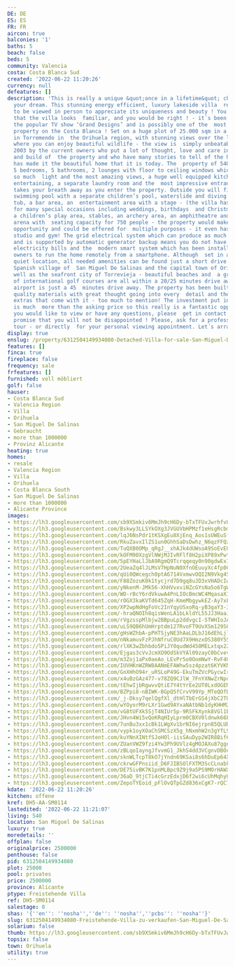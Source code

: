 ```yaml
---
DE: DE
ES: ES
FR: FR
aircon: true
balconies: '1'
baths: 5
beach: false
beds: 5
community: Valencia
costa: Costa Blanca Sud
created: '2022-06-22 11:20:26'
currency: null
defeatures: []
description: 'This is really a unique &quot;once in a lifetime&quot; challenge - get
  your dream. This stunning energy efficient, luxury lakeside villa  really needs
  to be viewed in person to appreciate its uniqueness and beauty ! You may be thinking
  that the villa looks  familiar, and you would be right ! - it´s been featured on
  the popular TV show ‘Grand Designs’ and is possibly one of the  most photographed
  property on the Costa Blanca ! Set on a huge plot of 25.000 sqm in a protected area
  in Torremendo in  the Orihuela region, with stunning views over the lakes and mountains
  where you can enjoy beautiful wildlife - the view is  simply unbeatable. Built in
  2003 by the current owners who put a lot of thought, love and care into the design
  and build of  the property and who have many stories to tell of the hard work that
  has made it the beautiful home that it is today. The  property of 540 sqm features:
  5 bedrooms, 5 bathrooms, 2 lounges with floor to ceiling windows which allow for
  so much  light and the most amazing views, a huge well equipped kitchen ideal for
  entertaining, a separate laundry room and the  most impressive entrance hall which
  takes your breath away as you enter the property. Outside you will find an  impressive
  swimming pool with a separate children’s pool, waterslide and diving board, a hot
  tub, a bar area, an  entertainment area with a stage - (the villa has been a venue
  for many special occasions including weddings, birthdays  and Christmas parties),
  a children’s play area, stables, an archery area, an amphitheatre and horse show
  arena with  seating capacity for 750 people - the property would make a great investment
  opportunity and could be offered for  multiple purposes - it even has its own dance
  studio and gym! The grid electrical system which can produce as much as  60 kw/hr
  and is supported by automatic generator backup means you do not have to worry about
  electricity bills and the  modern smart system which has been installed allows the
  owners to run the home remotely from a smartphone. Although  set in a peaceful and
  quiet location, all needed amenities can be found just a short drive away in the
  Spanish village of  San Miguel De Salinas and the capital town of Orihuela - as
  well as the seafront city of Torrevieja - beautiful beaches and  a great selection
  of international golf courses are all within a 20/25 minutes drive away. Alicante
  airport is just a 45  minutes drive away. The property has been built with the highest
  quality materials with great thought going into every  detail and there are so many
  extras that come with it - too much to mention! The investment put into the property
  is much  more than the asking price so this really is a fantastic opportunity! If
  you would like to view or have any questions, please  get in contact today - we
  promise that you will not be disappointed ! Please, ask for a professional virtual
  tour - or directly  for your personal viewing appointment. Let´s arrange it.'
display: true
enslug: /property/6312504149934080-Detached-Villa-for-sale-San-Miguel-De-Salinas/
features: []
finca: true
fireplace: false
frequency: sale
frfeatures: []
furnished: voll möbliert
golf: false
hauser:
- Costa Blanca Sud
- Valencia Region
- Villa
- Orihuela
- San Miguel De Salinas
- Gebraucht
- more than 1000000
- Provinz Alicante
heating: true
homes:
- resale
- Valencia Region
- Villa
- Orihuela
- Costa Blanca South
- San Miguel De Salinas
- more than 1000000
- Alicante Province
images:
- https://lh3.googleusercontent.com/sb9XSmkiv6MmJh9cH6Dy-bTxTFUvJwrhfvU6oqyRkF0FkbJR-L5OhfvKV0TAsvThCjR1vJiRzKi16FVbr-ydt2Dol7nffiVXK0E=w640-rj-e30-l100
- https://lh3.googleusercontent.com/Bskwy3LLSYkOXg3JVGUVbHPMzf1eHsgRcbmPD4X9xria-wMI2tbnnltRDVW6oeM-t0R5AwAEBtZz4CQAcPJDmnFlCFrtzsfyUD4=w640-rj-e30-l100
- https://lh3.googleusercontent.com/lqJ6NsPdr1tKSXgEu8XjEnq_Aos1sUWEuSf7jz7uokkhjSU0NrhK4I5xabSjg7VxAS2sTFi3XeWDRJXRv38W8qJ3J6QIgMXA6Q=w640-rj-e30-l100
- https://lh3.googleusercontent.com/RkuZavxIlZS1un0GhhSaDsDwhz_N6qzFFQzqZUIy8wmK75ToRXfvbKOPTcFDioCgXPd-mAshHTiUAIyXMLbTVfDrGuNwvWYimw=w640-rj-e30-l100
- https://lh3.googleusercontent.com/TuQXB0OMp_qRgJ__xhAJk4dUWsoA9SoEvEGzN91gmqOHxWTkt8STEYN4UIBq3_80XLyVFvucIYxivoEYqskEpftg8PkNs_7bpw=w640-rj-e30-l100
- https://lh3.googleusercontent.com/kOFM90XzgVlNWjMJIvRFlf8H2piXP89xPwtYnjXK6SXU72WjI6DMUANZf3xx-M0Dr9MUft6b2HTnE_jJQtylakIv2eLgIjPHmA=w640-rj-e30-l100
- https://lh3.googleusercontent.com/5pEYHaLlJbA9RgmQ9Tcrqqeqy0n90gdwExI7-dq_MydouYd5_akqdWefTJHOj8s5NXumGe-KYyjE_NhKhOYlM55KkBTbIYK9qng=w640-rj-e30-l100
- https://lh3.googleusercontent.com/2UeaZq4lJLMsV7HpNuN0XfnOEuuyXc4fp0CJ1KzGumNF-mDqeeE6ZUwyel4Dy5cI39_YtZyxYvQlU1AzRrRLyKWqQp0nWLZhbw=w640-rj-e30-l100
- https://lh3.googleusercontent.com/qUi0QWcegch0ptA6714VxmwvOQI2N9Vkg4SykAxqI5f6KCFYPhSNLcpg_T7bE6-0ov_C6f1vd6PqjVFZCoYOvHiRBKBb-tzMCb8=w640-rj-e30-l100
- https://lh3.googleusercontent.com/F88ZozuK0k1tycjrd7D9gq8uJD3xVHADcIwrNEWDzsa8wvQTmlLO4pk0rFz9cSVlSC-5Xl6zdssh2vKpbGutzCd5Kaz3O1VZIA=w640-rj-e30-l100
- https://lh3.googleusercontent.com/yNkenM-JMk56-XhHVvxviNZcGYsNa5o6TgWxoO1hCJbVHLq8MPcePaoyWhO-JE3mRcrZ3owSzeCze4b3Klgkmz4Qx204adIB7Q=w640-rj-e30-l100
- https://lh3.googleusercontent.com/WD-rBcY6rdVkuwA4PnLIOcBmcWC4MqasaXIZbUxQndOHXTa1yQQMNqSVWVSC-93xXdVfmm5Pxfr91wFGTGYGKr76T_csdJu-aA=w640-rj-e30-l100
- https://lh3.googleusercontent.com/rOGX3kaKVTd645ZqH-KmeMbgywkEZ-Ay7xLIEkskMNhvs4t5FPnOhv-L3OAWfwlsIoR9ittGcxnPlxiUnYdPi7xSAnY_WaOIaA=w640-rj-e30-l100
- https://lh3.googleusercontent.com/XP2wpNdHgFoVc2InYqyUSxoRq-yB3gaY3-3GleLHc2z5GhkTC2CnEawdOGUFQ6NazN78LD8diB311f-NvAlH8I96194bNXcO=w640-rj-e30-l100
- https://lh3.googleusercontent.com/-hraQNOIh8qisWenLA1bLkldYL55JJ3HaaJCHqP2YAeuvPZCRH98wBZa0cU90S2Kl74rIBeWYnGq2XP96pT_yft2Celle1Jgtg=w640-rj-e30-l100
- https://lh3.googleusercontent.com/rVgzsspMlbjw2BBpuLp2ddvgcI-5TWHIoJAsAFxdZwnbsRIYBJmjCeG-JZ8tWUZol3QumDPmvCpNYraflgfCb5EScS2a8EvWng=w640-rj-e30-l100
- https://lh3.googleusercontent.com/uLS9QB6hUmHrptdm127RvoFT9UvXSm129SQUEFzFC-fY5wHr6XT2-9KHPlvY_jHtzIk6FdI7ltN7c4bxh-Z_2co9IImHbV-NU64=w640-rj-e30-l100
- https://lh3.googleusercontent.com/gHsWZhbA-pPHTSjyNE3hAaLDLbJ16dEhLjlQq4OYH_Ritt1gH4L5xfMV7tBoh-60SLr9fjupdFSbzcN9MtlsEcooNLV12-BQHA=w640-rj-e30-l100
- https://lh3.googleusercontent.com/nNkamuvFzPJhNfruC0Ud7X9HmzxOS380Y5S6EJTQygjmlCpzVmfN3aH2tmYWR89le1FEwXx0qHtLb5PASg8h8WcDQ67qhgPSGIM=w640-rj-e30-l100
- https://lh3.googleusercontent.com/rlXK3wZbhbdo5PiJY0qudWd450MELxtqx22bvXNoTUfWtx2aeViigs_wE16dVxoyVzmwe5G9Yly6-xvBJ5C9BJ3DCPMKOj4JE4k=w640-rj-e30-l100
- https://lh3.googleusercontent.com/Ejgas3cVvJcmXO9OdSkVYAl09zayC0bCvevSCVTUPP0x-9tM4gicG6jPuAJlAYrnuAztvELONT9Dg2aBpOPOQ3Bw-VIKe6A9=w640-rj-e30-l100
- https://lh3.googleusercontent.com/m3Zoj1aPx0aeAo_LEvPr5o0OomNwY-RvF4UlMX_XBdcK6IEXxs1ZJZ13G_NRQin_0aoxXqmJ1cE_GkIxW-0d2zXzkva2_h-X_g=w640-rj-e30-l100
- https://lh3.googleusercontent.com/IUVHKnWZRW8AANmEFAWhw5sz4pzat6KYVKNFZLet5UfCyueGLB_78AMGyrMFdMKvBlp4dHwoMtOGvNUzUIxc6m49I2Hoy-5EKP0=w640-rj-e30-l100
- https://lh3.googleusercontent.com/GnXHhO94r_uRSLoP49G-EkuTmZVcPGycwIrT9BrGqdTTLu4xE973uS1rRmt8uVcuToTkWu9-v9Olj-ZXdPJeNvncuo7dyxJ7PA=w640-rj-e30-l100
- https://lh3.googleusercontent.com/x4uBzGAz477-v78ZQ9CJlW_7FnYXNwZrNpo-W9Bs1_eu16H1Noj-rTc8dlgZLuniHIS9qZHuxUIvmW4u_mpNCo_dxyLPSKI0=w640-rj-e30-l100
- https://lh3.googleusercontent.com/tEhwIjbRgwvvQtiE7Y4tYrEe2UT0LxdOGEMz6VgDUYZP9PxLuDuy7JqEz2d2mnvYJwtZylng-EbjlKUep8IVsaISWRxnSeUl_g=w640-rj-e30-l100
- https://lh3.googleusercontent.com/BZPpi8-nBIWK-BGpQ5fCrvV99Yp_MTeQOfDiwkPqoiqT4Ms0ffBkjFNxBIbiRlVjCphgYo6r9zI-XmGLoea6F05AZz-m8MxVvQ=w640-rj-e30-l100
- https://lh3.googleusercontent.com/_j-Dksy7qelQgfXl_dtHlTbErGS4jXbC2TUnhyqvvMF5o5O15DwV0rYgcMgIHqz64ieGXq8LbtvMNqVtmaObuHq-A_7BjTvE=w640-rj-e30-l100
- https://lh3.googleusercontent.com/wYOyorM9rLXr1Gwd9AYxaNAtbNb1dyKHHM28iL5ut8xCWDSbgDIJWvRVV6laHWXaQvEyytVNNoj7j77bi-mMfSHP67RuhHEC=w640-rj-e30-l100
- https://lh3.googleusercontent.com/vG8tUFXk5SjT4NIUr5p-9RSFkXynk8VGl1EQ2tG3lh4WuCnnTu62oiUfl42t5eczpmevQnY_Km7MDuVnMd2M3orEsQkZEo2nmA=w640-rj-e30-l100
- https://lh3.googleusercontent.com/JHvn4Wi5vQoKRqHIyLprm0CBXV0ldnwk66bP4F0sqNx41Q5jjI4Xe-M6HA9mBFCX2ZQ3b2zDgiRaNd1hQFsAYjfuIbxkuv6aFQ=w640-rj-e30-l100
- https://lh3.googleusercontent.com/7unBu3xx1cBk1LWgXv1brNI6ejrpn85QLUD63V_6-cSwiWpWDzV0f-JexKHBsnMl-BJO5ZzaehuU2HLNSbk49OtDCnjlslS9=w640-rj-e30-l100
- https://lh3.googleusercontent.com/vypk1oyXOaChSMCSzX5g_hNxmhW2n3gYfL9avRBZeYWqa9YZzhhIqgwDypH28PZ0MR4JspaRjuFv88Pyv2WbDCfYNSq8PcVuzV4=w640-rj-e30-l100
- https://lh3.googleusercontent.com/kuYNnXINtfSJoHOl-iisSAuDyp2WIR8Bif6SYg9dOUcSsC9vEtXXcW787xaqzGuiKuwCSZW5hox_2zUPtgREu53x25_UxEbbUg=w640-rj-e30-l100
- https://lh3.googleusercontent.com/ZUanVWZ9fzi4Yw3Ph9UVlz4gMOJAXu87ggnsIm5ftZWU2nVBnUfMI2L2Ok_QSxqWG-6iIFGfZHxs2VHpFOFxeNYTuDHXxLfXmqM=w640-rj-e30-l100
- https://lh3.googleusercontent.com/zBLqoIayngJfvvmG1_JkhS4dd3VCgnvDBOcAnvwtfcXAbwanZEg8lt1Qg9tHfcxiAdY75TiWoieeMGNOVKgG6pjbCoJeY-FSyQ=w640-rj-e30-l100
- https://lh3.googleusercontent.com/sknWLTcpT8kO7jYndn69KSai8s6hDuEp64XsRYDeJdF4-wQAy-z2E8nN7WWPInaf3z9TQwDgiMopIIcRuk3lIrU8yy6wWoaytQ=w640-rj-e30-l100
- https://lh3.googleusercontent.com/ckrwGFPnsiid_D6FJIBSOlFXTM3ScCLnabkiNAeoQH8FeytHmEdCHzCI80Xn7JLee3H29NrxYFxCLmRHlifO0jOGaG591ZS0Sl0=w640-rj-e30-l100
- https://lh3.googleusercontent.com/DE75ivBK7K1pnMLBpc9Z9j9a5PS9MOrHAWXmb0_8uVKyaS9iBQuRLzUNqUpy2qHEKyhT6_xMAcKkeSBomR_avI004EimH0vRdg=w640-rj-e30-l100
- https://lh3.googleusercontent.com/36aD_9tjCTi4cGrzEdxjD6f2wi6cUhMqhyU6SzcwIy3zVP-IWLRoP6HXbHF3SD2XBZM9owdBcVF4Qloq-g3FgrUympr2ToaH=w640-rj-e30-l100
- https://lh3.googleusercontent.com/ZepoTYEoid_pFlOvQTpGZd836xCgK7-rQC7cWVYR3WDnw4USCzobFtS7lFBctrxu9dDqsv9ais6ZmkmYufZHR3SvKdQ9GSe2=w640-rj-e30-l100
kdate: '2022-06-22 11:20:26'
kitchen: offene
kref: DH5-AA-SM0114
lastedited: '2022-06-22 11:21:07'
living: 540
location: San Miguel De Salinas
luxury: true
moredetails: ''
offplan: false
originalprice: 2500000
penthouse: false
pid: 6312504149934080
plot: 25000
pool: privates
price: 2500000
province: Alicante
ptype: Freistehende Villa
ref: DH5-SM0114
salestage: 0
shas: '{''en'': ''nosha'',''de'': ''nosha'',''pcbs'': ''nosha''}'
slug: 6312504149934080-Freistehende-Villa-zu-verkaufen-San-Miguel-De-Salinas/
solarium: false
thumb: https://lh3.googleusercontent.com/sb9XSmkiv6MmJh9cH6Dy-bTxTFUvJwrhfvU6oqyRkF0FkbJR-L5OhfvKV0TAsvThCjR1vJiRzKi16FVbr-ydt2Dol7nffiVXK0E=w400-h240-n-rj-e30-l100
topsix: false
town: Orihuela
utility: true
---
```

